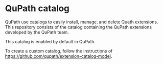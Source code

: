 # QuPath catalog

QuPath use [catalogs](https://github.com/qupath/extension-catalog-model) to easily install, manage, and delete Quath extensions. This repository consists of the catalog containing the QuPath extensions developed by the QuPath team.

This catalog is enabled by default in QuPath.

To create a custom catalog, follow the instructions of https://github.com/qupath/extension-catalog-model.